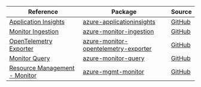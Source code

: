 | Reference | Package | Source |
|---|---|---|
|[Application Insights](applicationinsights-readme.md)|[azure-applicationinsights](https://pypi.org/project/azure-applicationinsights)|[GitHub](https://github.com/Azure/azure-sdk-for-python/blob/main/sdk/applicationinsights/azure-applicationinsights)|
|[Monitor Ingestion](monitor-ingestion-readme.md)|[azure-monitor-ingestion](https://pypi.org/project/azure-monitor-ingestion)|[GitHub](https://github.com/Azure/azure-sdk-for-python/blob/main/sdk/monitor/azure-monitor-ingestion)|
|[OpenTelemetry Exporter](monitor-opentelemetry-exporter-readme.md)|[azure-monitor-opentelemetry-exporter](https://pypi.org/project/azure-monitor-opentelemetry-exporter)|[GitHub](https://github.com/Azure/azure-sdk-for-python/blob/main/sdk/monitor/azure-monitor-opentelemetry-exporter)|
|[Monitor Query](monitor-query-readme.md)|[azure-monitor-query](https://pypi.org/project/azure-monitor-query)|[GitHub](https://github.com/Azure/azure-sdk-for-python/blob/main/sdk/monitor/azure-monitor-query)|
|[Resource Management - Monitor](mgmt-monitor-readme.md)|[azure-mgmt-monitor](https://pypi.org/project/azure-mgmt-monitor)|[GitHub](https://github.com/Azure/azure-sdk-for-python/blob/main/sdk/monitor/azure-mgmt-monitor)|
